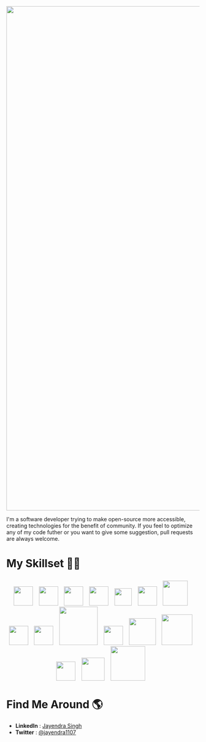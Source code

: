 <p align=center>
  <img width="1316" alt="Screenshot 2021-05-30 at 7 45 38 PM" src="https://user-images.githubusercontent.com/63765750/120107687-a0efa780-c17f-11eb-8b4e-ce43b0483253.png">
</p>
<p align = left>
I'm a software developer trying to make open-source more accessible, creating technologies for the benefit of community. If you feel to optimize any of my code futher or you want to give some suggestion, pull requests are always welcome.
</p>

<h1><p align=left><b>My Skillset 👨‍🔧</b></p></h1>
<p align=center>
<img width=50 src="https://user-images.githubusercontent.com/63765750/120440049-d2938900-c3a0-11eb-8b12-0ae190165c90.png">&nbsp;&nbsp;&nbsp;
<img width=50 src="https://user-images.githubusercontent.com/63765750/120440149-ec34d080-c3a0-11eb-8103-687115486090.png">&nbsp;&nbsp;&nbsp;
<img width=50 src="https://user-images.githubusercontent.com/63765750/120440293-04a4eb00-c3a1-11eb-8877-61a56aa4c575.png">&nbsp;&nbsp;&nbsp;
<img width=50 src="https://user-images.githubusercontent.com/63765750/120440546-49308680-c3a1-11eb-8b60-1f1cb0d75e35.png">&nbsp;&nbsp;&nbsp;
<img width=45 src="https://user-images.githubusercontent.com/63765750/120440622-5d748380-c3a1-11eb-8a30-e1548199281c.png">&nbsp;&nbsp;&nbsp;
<img width=50 src="https://user-images.githubusercontent.com/63765750/120440494-3c139780-c3a1-11eb-86be-cda16668f6d2.png">&nbsp;&nbsp;&nbsp;
<img width=65 src="https://user-images.githubusercontent.com/63765750/120440784-85fc7d80-c3a1-11eb-83ed-c1fdf2334a05.png">&nbsp;&nbsp;&nbsp;
<img width=50 src="https://user-images.githubusercontent.com/63765750/120440898-a62c3c80-c3a1-11eb-8ea4-9d75a5854ab0.png">&nbsp;&nbsp;&nbsp;
<img width=50 src="https://user-images.githubusercontent.com/63765750/120440988-bd6b2a00-c3a1-11eb-9024-77f68af238b5.png">&nbsp;&nbsp;&nbsp;
<img width=100 src="https://user-images.githubusercontent.com/63765750/120441056-ceb43680-c3a1-11eb-9659-977a9ccb1f1f.png">&nbsp;&nbsp;&nbsp;
<img width=50 src="https://user-images.githubusercontent.com/63765750/120441165-ee4b5f00-c3a1-11eb-903b-a072fdc455b4.png">&nbsp;&nbsp;&nbsp;
<img width=70 src="https://user-images.githubusercontent.com/63765750/120441672-6dd92e00-c3a2-11eb-9c7a-77b670afb9d7.png">&nbsp;&nbsp;&nbsp;
<img width=80 src="https://user-images.githubusercontent.com/63765750/120442464-446cd200-c3a3-11eb-9ae2-0dfb6bea2f74.png">&nbsp;&nbsp;&nbsp;
<img width=50 src="https://user-images.githubusercontent.com/63765750/120442275-0a9bcb80-c3a3-11eb-9db8-ef66c377a204.png">&nbsp;&nbsp;&nbsp;
<img width=60 src="https://user-images.githubusercontent.com/63765750/120442589-68c8ae80-c3a3-11eb-877b-dbcce5f66223.png">&nbsp;&nbsp;&nbsp;
<img width=90 src="https://user-images.githubusercontent.com/63765750/120442649-7bdb7e80-c3a3-11eb-96a5-e4e67ca18b20.png">&nbsp;&nbsp;&nbsp;
</p>

<h1> Find Me Around 🌎</h1>
<ul>
   <li><b>LinkedIn</b>  : <a href = "https://www.linkedin.com/in/jayendra1107/">Jayendra Singh</a></li>
   <li><b>Twitter</b>   : <a href = "https://twitter.com/jayendra1107">@jayendra1107</a></li>
</ul>
